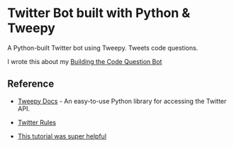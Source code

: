 # Twitter Bot built with Python & Tweepy
A Python-built Twitter bot using Tweepy. Tweets code questions.

I wrote this about my [Building the Code Question Bot](https://dev.to/vickilanger/#)

Reference
----------

* [Tweepy Docs](http://www.tweepy.org/) - An easy-to-use Python library for accessing the Twitter API.

* [Twitter Rules](https://support.twitter.com/articles/76915)

* [This tutorial was super helpful](https://dev.to/emcain/how-to-set-up-a-twitter-bot-with-python-and-heroku-1n39)
